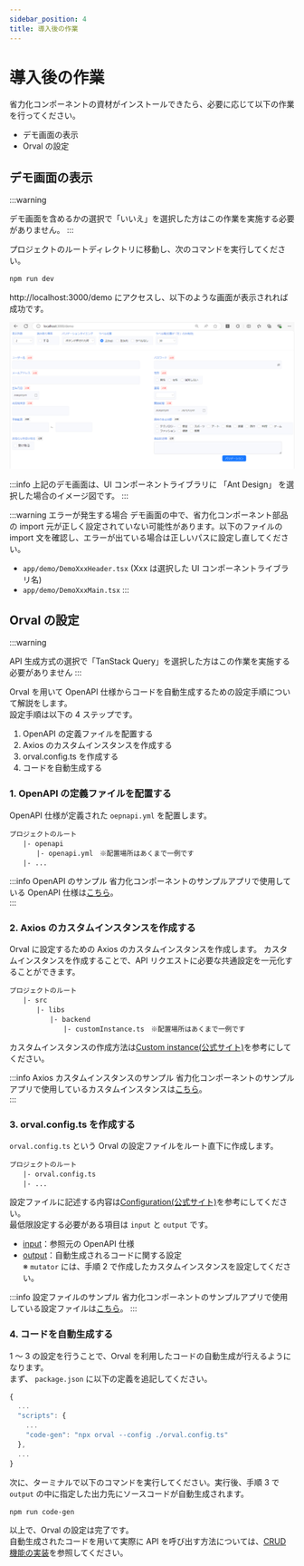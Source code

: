 ```yaml
---
sidebar_position: 4
title: 導入後の作業
---
```


# 導入後の作業

省力化コンポーネントの資材がインストールできたら、必要に応じて以下の作業を行ってください。

- デモ画面の表示
- Orval の設定

## デモ画面の表示

:::warning

デモ画面を含めるかの選択で「いいえ」を選択した方はこの作業を実施する必要がありません。
:::

プロジェクトのルートディレクトリに移動し、次のコマンドを実行してください。

```bash title="Terminal"
npm run dev
```

http://localhost:3000/demo にアクセスし、以下のような画面が表示されれば成功です。

![デモ画面](../../static/img/demo-screen.png)

:::info
上記のデモ画面は、UI コンポーネントライブラリに 「Ant Design」 を選択した場合のイメージ図です。
:::

:::warning エラーが発生する場合
デモ画面の中で、省力化コンポーネント部品の import 元が正しく設定されていない可能性があります。以下のファイルの import 文を確認し、エラーが出ている場合は正しいパスに設定し直してください。

- `app/demo/DemoXxxHeader.tsx` (Xxx は選択した UI コンポーネントライブラリ名)
- `app/demo/DemoXxxMain.tsx`
  :::

## Orval の設定

:::warning

API 生成方式の選択で「TanStack Query」を選択した方はこの作業を実施する必要がありません
:::

Orval を用いて OpenAPI 仕様からコードを自動生成するための設定手順について解説をします。  
設定手順は以下の 4 ステップです。

1. OpenAPI の定義ファイルを配置する
2. Axios のカスタムインスタンスを作成する
3. orval.config.ts を作成する
4. コードを自動生成する

### 1. OpenAPI の定義ファイルを配置する

OpenAPI 仕様が定義された `oepnapi.yml` を配置します。

```
プロジェクトのルート
　　|- openapi
　　　　|- openapi.yml　※配置場所はあくまで一例です
　　|- ...
```

:::info OpenAPI のサンプル
省力化コンポーネントのサンプルアプリで使用している OpenAPI 仕様は[こちら](https://github.com/Fintan-contents/dev-react-cs-component)。  
:::

### 2. Axios のカスタムインスタンスを作成する

Orval に設定するための Axios のカスタムインスタンスを作成します。
カスタムインスタンスを作成することで、API リクエストに必要な共通設定を一元化することができます。

```
プロジェクトのルート
　　|- src
　　　　|- libs
　　　　　　|- backend
　　　　　　　　|- customInstance.ts　※配置場所はあくまで一例です
```

カスタムインスタンスの作成方法は[Custom instance(公式サイト)](https://orval.dev/guides/custom-axios#custom-instance)を参考にしてください。

:::info Axios カスタムインスタンスのサンプル
省力化コンポーネントのサンプルアプリで使用しているカスタムインスタンスは[こちら](https://github.com/Fintan-contents/dev-react-cs-component)。  
:::

### 3. orval.config.ts を作成する

`orval.config.ts` という Orval の設定ファイルをルート直下に作成します。

```
プロジェクトのルート
　　|- orval.config.ts
　　|- ...
```

設定ファイルに記述する内容は[Configuration(公式サイト)](https://orval.dev/reference/configuration/overview)を参考にしてください。  
最低限設定する必要がある項目は `input` と `output` です。

- [input](https://orval.dev/reference/configuration/input)：参照元の OpenAPI 仕様
- [output](https://orval.dev/reference/configuration/output)：自動生成されるコードに関する設定  
  ※ `mutator` には、手順 2 で作成したカスタムインスタンスを設定してください。

:::info 設定ファイルのサンプル
省力化コンポーネントのサンプルアプリで使用している設定ファイルは[こちら](https://github.com/Fintan-contents/dev-react-cs-component)。
:::

### 4. コードを自動生成する

1 ～ 3 の設定を行うことで、Orval を利用したコードの自動生成が行えるようになります。  
まず、 `package.json` に以下の定義を追記してください。

```js title="package.json"
{
  ...
  "scripts": {
    ...
    "code-gen": "npx orval --config ./orval.config.ts"
  },
  ...
}
```

次に、ターミナルで以下のコマンドを実行してください。実行後、手順 3 で `output` の中に指定した出力先にソースコードが自動生成されます。

```bash title="Terminal"
npm run code-gen
```

以上で、Orval の設定は完了です。  
自動生成されたコードを用いて実際に API を呼び出す方法については、[CRUD 機能の実装](../implementation-guide/crud-function-implementation.md)を参照してください。
